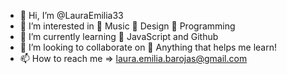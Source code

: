 - 👋 Hi, I’m @LauraEmilia33
- 👀 I’m interested in 🎹 Music 🎨 Design 👾 Programming
- 🌱 I’m currently learning 🐛 JavaScript and Github
- 💞️ I’m looking to collaborate on 👀 Anything that helps me learn!
- 📫 How to reach me => laura.emilia.barojas@gmail.com

<!---
LauraEmilia33/LauraEmilia33 is a ✨ special ✨ repository because its `README.md` (this file) appears on your GitHub profile.
You can click the Preview link to take a look at your changes.
--->
